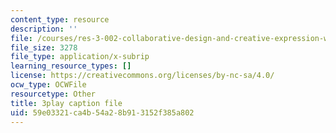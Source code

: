 ```yaml
---
content_type: resource
description: ''
file: /courses/res-3-002-collaborative-design-and-creative-expression-with-arduino-microcontrollers-january-iap-2017/59e03321ca4b54a28b913152f385a802_ttuvXdZNcDM.srt
file_size: 3278
file_type: application/x-subrip
learning_resource_types: []
license: https://creativecommons.org/licenses/by-nc-sa/4.0/
ocw_type: OCWFile
resourcetype: Other
title: 3play caption file
uid: 59e03321-ca4b-54a2-8b91-3152f385a802
---
```

